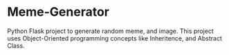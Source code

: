 # Meme-Generator

Python Flask project to generate random meme, and image. This project uses Object-Oriented programming concepts like Inheritence, and Abstract Class.
